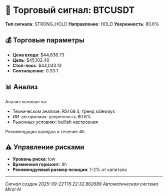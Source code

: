 
# 🎯 Торговый сигнал: BTCUSDT

**Тип сигнала**: STRONG_HOLD
**Направление**: HOLD
**Уверенность**: 80.6%

## 💰 Торговые параметры
- **Цена входа**: $44,836.73
- **Цель**: $45,102.40
- **Стоп-лосс**: $44,043.13
- **Соотношение**: 0.33:1

## 📊 Анализ

Анализ основан на:
- Техническом анализе: RSI 69.4, тренд sideways
- ИИ-алгоритмах: уверенность 80.6%
- Рыночных условиях: bullish настроения

Рекомендация валидна в течение 4h.
        

## ⚠️ Управление рисками
- **Уровень риска**: low
- **Временной горизонт**: 4h
- **Рекомендуемый размер позиции**: 1-2% от капитала

---
*Сигнал создан 2025-09-22T15:22:32.862689*
*Автоматическая система Mirai AI*
        